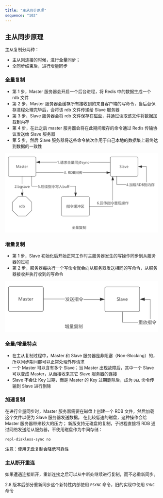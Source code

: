 ```yaml
---
title: "主从同步原理"
sequence: "102"
---
```


## 主从同步原理

主从复制分两种：

- 主从刚连接的时候，进行全量同步；
- 全同步结束后，进行增量同步

### 全量复制

- 第 1 步，Master 服务器会开启一个后台进程，将 Redis 中的数据生成一个 rdb 文件
- 第 2 步，Master 服务器会缓存所有接收到的来自客户端的写命令，当后台保存进程处理完毕后，会将该 rdb 文件传递给 Slave 服务器
- 第 3 步，Slave 服务器会将 rdb 文件保存在磁盘，并通过读取该文件将数据加载到内存
- 第 4 步，在此之后 master 服务器会将在此期间缓存的命令通过 Redis 传输协议发送给 Slave 服务器
- 第 5 步，然后 Slave 服务器将这些命令依次作用于自己本地的数据集上最终达到数据的一致性

![](/assets/images/redis/ha/master-slave-sync-data-full.png)

### 增量复制

- 第 1 步，Slave 初始化后开始正常工作时主服务器发生的写操作同步到从服务器的过程
- 第 2 步，服务器每执行一个写命令就会向从服务器发送相同的写命令，从服务器接收并执行收到的写命令

![](/assets/images/redis/ha/master-slave-sync-data-increment.png)

### 全量/增量特点

- 在主从复制过程中，Master 和 Slave 服务器是非阻塞（Non-Blocking）的，所以同步期间都可以正常处理外界请求
- 一个 Master 可以含有多个 Slave；当 Master 出现故障后，其中一个 Slave 可以变成 Master，从而接收来其它 Slave 服务器的连接
- Slave 不会让 Key 过期，而是 Master 的 Key 过期删除后，成为 `DEL` 命令传输到 Slave 进行删除

### 加速复制

在进行全量同步时，Master 服务器需要在磁盘上创建一个 RDB 文件，然后加载这个文件以便为 Slave 服务器发送数据。
在比较低速的磁盘，这种操作会给 Master 服务器带来较大的压力；
新版支持无磁盘的复制，子进程直接将 RDB 通过网络发送给从服务器，不使用磁盘作为中间存储：

```text
repl-diskless-sync no
```

注意：使用无盘复制会降低可靠性

### 主从断开重连

如果遭遇连接断开，重新连接之后可以从中断处继续进行复制，而不必重新同步。

2.8 版本后部分重新同步这个新特性内部使用 `PSYNC` 命令，旧的实现中使用 `SYNC` 命令
